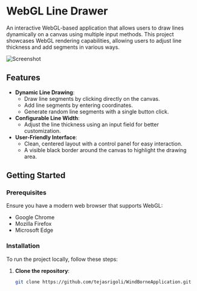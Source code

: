 # WebGL Line Drawer

An interactive WebGL-based application that allows users to draw lines dynamically on a canvas using multiple input methods. This project showcases WebGL rendering capabilities, allowing users to adjust line thickness and add segments in various ways.

![Screenshot](https://github.com/tejasrigoli/WindBorneApplication/Screenshot.png)

## Features

- **Dynamic Line Drawing**:
  - Draw line segments by clicking directly on the canvas.
  - Add line segments by entering coordinates.
  - Generate random line segments with a single button click.
- **Configurable Line Width**:
  - Adjust the line thickness using an input field for better customization.
- **User-Friendly Interface**:
  - Clean, centered layout with a control panel for easy interaction.
  - A visible black border around the canvas to highlight the drawing area.

## Getting Started

### Prerequisites

Ensure you have a modern web browser that supports WebGL:
- Google Chrome
- Mozilla Firefox
- Microsoft Edge

### Installation

To run the project locally, follow these steps:

1. **Clone the repository**:
   ```bash
   git clone https://github.com/tejasrigoli/WindBorneApplication.git
